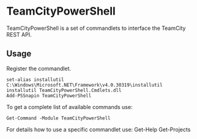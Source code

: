 TeamCityPowerShell
==================
TeamCityPowerShell is a set of commandlets to interface the TeamCity REST API.

Usage
-----
Register the commandlet.

    set-alias installutil C:\Windows\Microsoft.NET\Framework\v4.0.30319\installutil
    installutil TeamCityPowerShell.Cmdlets.dll
    Add-PSSnapin TeamCityPowerShell
To get a complete list of available commands use:

    Get-Command -Module TeamCityPowerShell
For details how to use a specific commandlet use:
    Get-Help Get-Projects